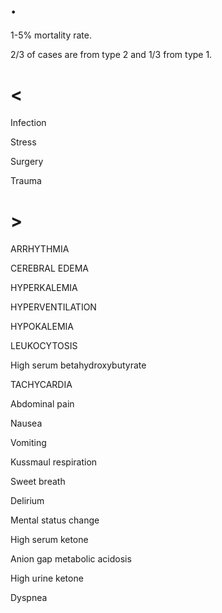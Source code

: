 # .

1-5% mortality rate.

2/3 of cases are from type 2 and 1/3 from type 1.

# <

Infection

Stress

Surgery

Trauma

# >

ARRHYTHMIA

CEREBRAL EDEMA

HYPERKALEMIA

HYPERVENTILATION

HYPOKALEMIA

LEUKOCYTOSIS

High serum betahydroxybutyrate

TACHYCARDIA

Abdominal pain

Nausea

Vomiting

Kussmaul respiration

Sweet breath

Delirium

Mental status change

High serum ketone

Anion gap metabolic acidosis

High urine ketone

Dyspnea
